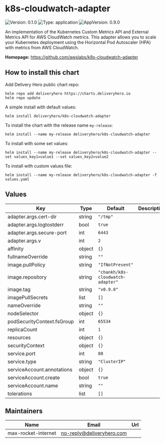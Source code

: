 # k8s-cloudwatch-adapter

![Version: 0.1.0](https://img.shields.io/badge/Version-0.1.0-informational?style=flat-square) ![Type: application](https://img.shields.io/badge/Type-application-informational?style=flat-square) ![AppVersion: 0.9.0](https://img.shields.io/badge/AppVersion-0.9.0-informational?style=flat-square)

An implementation of the Kubernetes Custom Metrics API and External Metrics API for AWS CloudWatch metrics. This adapter allows you to scale your Kubernetes deployment using the Horizontal Pod Autoscaler (HPA) with metrics from AWS CloudWatch.

**Homepage:** <https://github.com/awslabs/k8s-cloudwatch-adapter>

## How to install this chart

Add Delivery Hero public chart repo:

```console
helm repo add deliveryhero https://charts.deliveryhero.io
helm repo update
```

A simple install with default values:

```console
helm install deliveryhero/k8s-cloudwatch-adapter
```

To install the chart with the release name `my-release`:

```console
helm install --name my-release deliveryhero/k8s-cloudwatch-adapter
```

To install with some set values:

```console
helm install --name my-release deliveryhero/k8s-cloudwatch-adapter --set values_key1=value1 --set values_key2=value2
```

To install with custom values file:

```console
helm install --name my-release deliveryhero/k8s-cloudwatch-adapter -f values.yaml
```

## Values

| Key | Type | Default | Description |
|-----|------|---------|-------------|
| adapter.args.cert-dir | string | `"/tmp"` |  |
| adapter.args.logtostderr | bool | `true` |  |
| adapter.args.secure-port | int | `6443` |  |
| adapter.args.v | int | `2` |  |
| affinity | object | `{}` |  |
| fullnameOverride | string | `""` |  |
| image.pullPolicy | string | `"IfNotPresent"` |  |
| image.repository | string | `"chankh/k8s-cloudwatch-adapter"` |  |
| image.tag | string | `"v0.9.0"` |  |
| imagePullSecrets | list | `[]` |  |
| nameOverride | string | `""` |  |
| nodeSelector | object | `{}` |  |
| podSecurityContext.fsGroup | int | `65534` |  |
| replicaCount | int | `1` |  |
| resources | object | `{}` |  |
| securityContext | object | `{}` |  |
| service.port | int | `80` |  |
| service.type | string | `"ClusterIP"` |  |
| serviceAccount.annotations | object | `{}` |  |
| serviceAccount.create | bool | `true` |  |
| serviceAccount.name | string | `""` |  |
| tolerations | list | `[]` |  |

## Maintainers

| Name | Email | Url |
| ---- | ------ | --- |
| max-rocket-internet | no-reply@deliveryhero.com |  |
